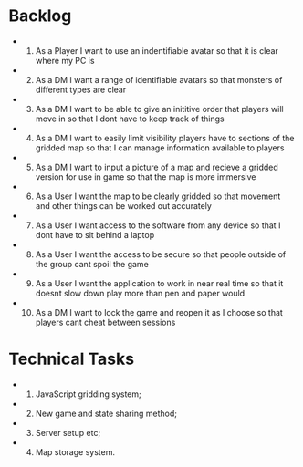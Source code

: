 Backlog
=======

* 1. As a Player
    I want to use an indentifiable avatar
    so that it is clear where my PC is

* 2. As a DM
    I want a range of identifiable avatars
    so that monsters of different types are clear

* 3. As a DM
    I want to be able to give an inititive order that players will move in
    so that I dont have to keep track of things

* 4. As a DM
    I want to easily limit visibility players have to sections of the gridded map
    so that I can manage information available to players

* 5. As a DM
    I want to input a picture of a map and recieve a gridded version for use in game
    so that the map is more immersive

* 6. As a User
    I want the map to be clearly gridded
    so that movement and other things can be worked out accurately

* 7. As a User
    I want access to the software from any device
    so that I dont have to sit behind a laptop
    
* 8. As a User
    I want the access to be secure 
    so that people outside of the group cant spoil the game

* 9. As a User
    I want the application to work in near real time
    so that it doesnt slow down play more than pen and paper would

* 10. As a DM
    I want to lock the game and reopen it as I choose
    so that players cant cheat between sessions

Technical Tasks
===============

* 1. JavaScript gridding system;
* 2. New game and state sharing method;
* 3. Server setup etc;
* 4. Map storage system.
